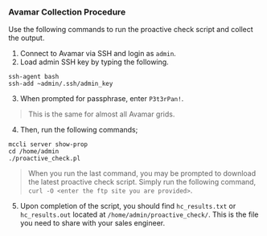 ### Avamar Collection Procedure

Use the following commands to run the proactive check script and collect the output.

1. Connect to Avamar via SSH and login as `admin`.
2. Load admin SSH key by typing the following.
```Shell
ssh-agent bash
ssh-add ~admin/.ssh/admin_key
```
3. When prompted for passphrase, enter `P3t3rPan!`.
> This is the same for almost all Avamar grids.
4. Then, run the following commands;
```Shell
mccli server show-prop
cd /home/admin
./proactive_check.pl
```
> When you run the last command, you may be prompted to download the latest proactive check script.  Simply run the following command, `curl -O <enter the ftp site you are provided>`.
5. Upon completion of the script, you should find `hc_results.txt` or `hc_results.out` located at `/home/admin/proactive_check/`.  This is the file you need to share with your sales engineer.

